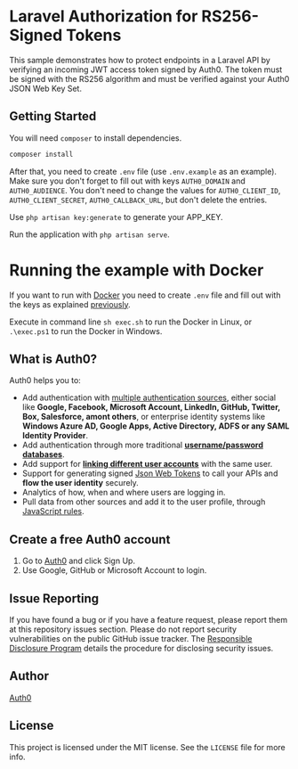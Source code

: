 # Laravel Authorization for RS256-Signed Tokens

This sample demonstrates how to protect endpoints in a Laravel API by verifying an incoming JWT access token signed by Auth0. The token must be signed with the RS256 algorithm and must be verified against your Auth0 JSON Web Key Set.

## Getting Started

You will need `composer` to install dependencies. 

```bash
composer install
```

After that, you need to create `.env` file (use `.env.example` as an example). Make sure you don't forget to fill out with keys `AUTH0_DOMAIN` and `AUTH0_AUDIENCE`. You don't need to change the values for `AUTH0_CLIENT_ID`, `AUTH0_CLIENT_SECRET`, `AUTH0_CALLBACK_URL`, but don't delete the entries.

Use `php artisan key:generate` to generate your APP_KEY.

Run the application with `php artisan serve`.

# Running the example with Docker

If you want to run with [Docker](https://www.docker.com/) you need to create `.env` file and fill out with the keys as explained [previously](#getting-started).

Execute in command line `sh exec.sh` to run the Docker in Linux, or `.\exec.ps1` to run the Docker in Windows.

## What is Auth0?

Auth0 helps you to:

* Add authentication with [multiple authentication sources](https://docs.auth0.com/identityproviders), either social like **Google, Facebook, Microsoft Account, LinkedIn, GitHub, Twitter, Box, Salesforce, amont others**, or enterprise identity systems like **Windows Azure AD, Google Apps, Active Directory, ADFS or any SAML Identity Provider**.
* Add authentication through more traditional **[username/password databases](https://docs.auth0.com/mysql-connection-tutorial)**.
* Add support for **[linking different user accounts](https://docs.auth0.com/link-accounts)** with the same user.
* Support for generating signed [Json Web Tokens](https://docs.auth0.com/jwt) to call your APIs and **flow the user identity** securely.
* Analytics of how, when and where users are logging in.
* Pull data from other sources and add it to the user profile, through [JavaScript rules](https://docs.auth0.com/rules).

## Create a free Auth0 account

1. Go to [Auth0](https://auth0.com/signup) and click Sign Up.
2. Use Google, GitHub or Microsoft Account to login.

## Issue Reporting

If you have found a bug or if you have a feature request, please report them at this repository issues section. Please do not report security vulnerabilities on the public GitHub issue tracker. The [Responsible Disclosure Program](https://auth0.com/whitehat) details the procedure for disclosing security issues.

## Author

[Auth0](auth0.com)

## License

This project is licensed under the MIT license. See the `LICENSE` file for more info.
